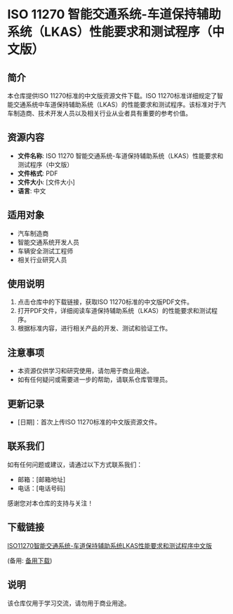 # ISO 11270 智能交通系统-车道保持辅助系统（LKAS）性能要求和测试程序（中文版）

## 简介
本仓库提供ISO 11270标准的中文版资源文件下载。ISO 11270标准详细规定了智能交通系统中车道保持辅助系统（LKAS）的性能要求和测试程序。该标准对于汽车制造商、技术开发人员以及相关行业从业者具有重要的参考价值。

## 资源内容
- **文件名称**: ISO 11270 智能交通系统-车道保持辅助系统（LKAS）性能要求和测试程序（中文版）
- **文件格式**: PDF
- **文件大小**: [文件大小]
- **语言**: 中文

## 适用对象
- 汽车制造商
- 智能交通系统开发人员
- 车辆安全测试工程师
- 相关行业研究人员

## 使用说明
1. 点击仓库中的下载链接，获取ISO 11270标准的中文版PDF文件。
2. 打开PDF文件，详细阅读车道保持辅助系统（LKAS）的性能要求和测试程序。
3. 根据标准内容，进行相关产品的开发、测试和验证工作。

## 注意事项
- 本资源仅供学习和研究使用，请勿用于商业用途。
- 如有任何疑问或需要进一步的帮助，请联系仓库管理员。

## 更新记录
- [日期]：首次上传ISO 11270标准的中文版资源文件。

## 联系我们
如有任何问题或建议，请通过以下方式联系我们：
- 邮箱：[邮箱地址]
- 电话：[电话号码]

感谢您对本仓库的支持与关注！

## 下载链接
[ISO11270智能交通系统-车道保持辅助系统LKAS性能要求和测试程序中文版](https://pan.quark.cn/s/3953c23bf51d) 

(备用: [备用下载](https://pan.baidu.com/s/1KvMRPO2-0AR7NMz7QCWumQ?pwd=1234))

## 说明

该仓库仅用于学习交流，请勿用于商业用途。
